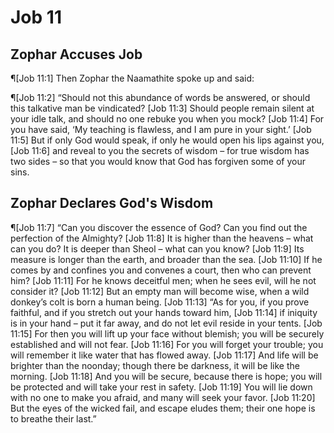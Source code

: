 # Job 11

## Zophar Accuses Job
¶[Job 11:1] Then Zophar the Naamathite spoke up and said:

¶[Job 11:2] “Should not this abundance of words be answered, or should this talkative man be vindicated?
[Job 11:3] Should people remain silent at your idle talk, and should no one rebuke you when you mock?
[Job 11:4] For you have said, ‘My teaching is flawless, and I am pure in your sight.’
[Job 11:5] But if only God would speak, if only he would open his lips against you,
[Job 11:6] and reveal to you the secrets of wisdom – for true wisdom has two sides – so that you would know that God has forgiven some of your sins.

## Zophar Declares God's Wisdom
¶[Job 11:7] “Can you discover the essence of God? Can you find out the perfection of the Almighty?
[Job 11:8] It is higher than the heavens – what can you do? It is deeper than Sheol – what can you know?
[Job 11:9] Its measure is longer than the earth, and broader than the sea.
[Job 11:10] If he comes by and confines you and convenes a court, then who can prevent him?
[Job 11:11] For he knows deceitful men; when he sees evil, will he not consider it?
[Job 11:12] But an empty man will become wise, when a wild donkey’s colt is born a human being.
[Job 11:13] “As for you, if you prove faithful, and if you stretch out your hands toward him,
[Job 11:14] if iniquity is in your hand – put it far away, and do not let evil reside in your tents.
[Job 11:15] For then you will lift up your face without blemish; you will be securely established and will not fear.
[Job 11:16] For you will forget your trouble; you will remember it like water that has flowed away.
[Job 11:17] And life will be brighter than the noonday; though there be darkness, it will be like the morning.
[Job 11:18] And you will be secure, because there is hope; you will be protected and will take your rest in safety.
[Job 11:19] You will lie down with no one to make you afraid, and many will seek your favor.
[Job 11:20] But the eyes of the wicked fail, and escape eludes them; their one hope is to breathe their last.”
